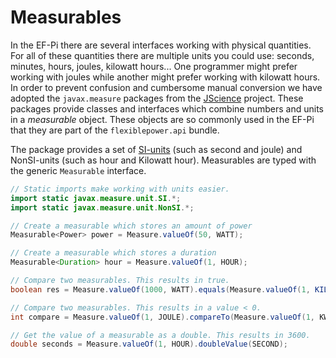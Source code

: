 # Measurables
In the EF-Pi there are several interfaces working with physical quantities. For all of these quantities there are multiple units you could use: seconds, minutes, hours, joules, kilowatt hours... One programmer might prefer working with joules while another might prefer working with kilowatt hours. In order to prevent confusion and cumbersome manual conversion we have adopted the `javax.measure` packages from the [JScience](http://jscience.org) project. These packages provide classes and interfaces which combine numbers and units in a *measurable* object. These objects are so commonly used in the EF-Pi that they are part of the `flexiblepower.api` bundle.

The package provides a set of [SI-units](http://en.wikipedia.org/wiki/International_System_of_Units) (such as second and joule) and NonSI-units (such as hour and Kilowatt hour). Measurables are typed with the generic `Measurable` interface.

```java
// Static imports make working with units easier.
import static javax.measure.unit.SI.*;
import static javax.measure.unit.NonSI.*;

// Create a measurable which stores an amount of power
Measurable<Power> power = Measure.valueOf(50, WATT);

// Create a measurable which stores a duration
Measurable<Duration> hour = Measure.valueOf(1, HOUR);

// Compare two measurables. This results in true.
boolean res = Measure.valueOf(1000, WATT).equals(Measure.valueOf(1, KILO(WATT)))

// Compare two measurables. This results in a value < 0.
int compare = Measure.valueOf(1, JOULE).compareTo(Measure.valueOf(1, KWH));

// Get the value of a measurable as a double. This results in 3600.
double seconds = Measure.valueOf(1, HOUR).doubleValue(SECOND);
```